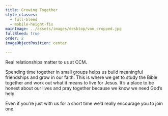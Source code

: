 ```yaml
---
title: Growing Together
style_classes:
  - full-bleed
  - mobile-height-fix
mainImage: ../assets/images/desktop/von_cropped.jpg
fullBleed: true
order: 2
imageObjectPosition: center

---
```

Real relationships matter to us at CCM.

Spending time together in small groups helps us build meaningful friendships and grow in our faith. This is where we get to study the Bible together and work out what it means to live for Jesus. It’s a place to be honest about our lives and pray together because we know we need God’s help. 

Even if you’re just with us for a short time we’d really encourage you to join one.
